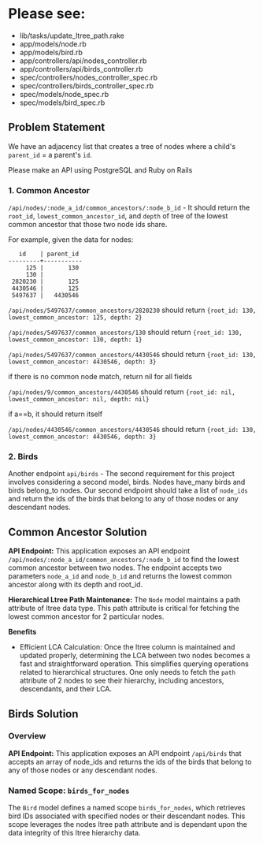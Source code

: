 # Please see:
* lib/tasks/update_ltree_path.rake
* app/models/node.rb
* app/models/bird.rb
* app/controllers/api/nodes_controller.rb
* app/controllers/api/birds_controller.rb
* spec/controllers/nodes_controller_spec.rb
* spec/controllers/birds_controller_spec.rb
* spec/models/node_spec.rb
* spec/models/bird_spec.rb


## Problem Statement
We have an adjacency list that creates a tree of nodes where a child's `parent_id` = a parent's `id`.

Please make an API using PostgreSQL and Ruby on Rails

### 1. Common Ancestor
`/api/nodes/:node_a_id/common_ancestors/:node_b_id` - It should return the `root_id`, `lowest_common_ancestor_id`, and `depth` of tree of the lowest common ancestor that those two node ids share.

For example, given the data for nodes:
```
   id    | parent_id
---------+-----------
     125 |       130
     130 |          
 2820230 |       125
 4430546 |       125
 5497637 |   4430546
```

`/api/nodes/5497637/common_ancestors/2820230` should return
`{root_id: 130, lowest_common_ancestor: 125, depth: 2}`

`/api/nodes/5497637/common_ancestors/130` should return
`{root_id: 130, lowest_common_ancestor: 130, depth: 1}`

`/api/nodes/5497637/common_ancestors/4430546` should return
`{root_id: 130, lowest_common_ancestor: 4430546, depth: 3}`

if there is no common node match, return nil for all fields

`/api/nodes/9/common_ancestors/4430546` should return
`{root_id: nil, lowest_common_ancestor: nil, depth: nil}`

if a==b, it should return itself

`/api/nodes/4430546/common_ancestors/4430546` should return
`{root_id: 130, lowest_common_ancestor: 4430546, depth: 3}`

### 2. Birds

Another endpoint `api/birds` - The second requirement for this project involves considering a second model, birds. Nodes have_many birds and birds belong_to nodes. Our second endpoint should take a list of `node_ids` and return the ids of the birds that belong to any of those nodes or any descendant nodes.

## Common Ancestor Solution
**API Endpoint:** This application exposes an API endpoint `/api/nodes/:node_a_id/common_ancestors/:node_b_id` to find the lowest common ancestor between two nodes. The endpoint accepts two parameters `node_a_id` and `node_b_id` and returns the lowest common ancestor along with its depth and root_id.

**Hierarchical Ltree Path Maintenance:**  The `Node` model maintains a path attribute of ltree data type. This path attribute is critical for fetching the lowest common ancestor for 2 particular nodes.

**Benefits**
- Efficient LCA Calculation: Once the ltree column is maintained and updated properly, determining the LCA between two nodes becomes a fast and straightforward operation. This simplifies querying operations related to hierarchical structures. One only needs to fetch the `path` attribute of 2 nodes to see their hierarchy, including ancestors, descendants, and their LCA.

## Birds Solution

### Overview
**API Endpoint:** This application exposes an API endpoint `/api/birds` that accepts an array of node_ids and returns the ids of the birds that belong to any of those nodes or any descendant nodes.

### Named Scope: `birds_for_nodes`
The `Bird` model defines a named scope `birds_for_nodes`, which retrieves bird IDs associated with specified nodes or their descendant nodes. This scope leverages the nodes ltree path attribute and is dependant upon the data integrity of this ltree hierarchy data.
